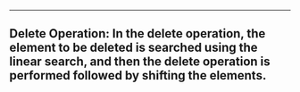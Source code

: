 ---------------------------------------------------------------------------------------------------
Delete Operation:
In the delete operation, the element to be deleted is searched using the linear search, and then the delete operation is performed followed by shifting the elements. 
---------------------------------------------------------------------------------------------------
